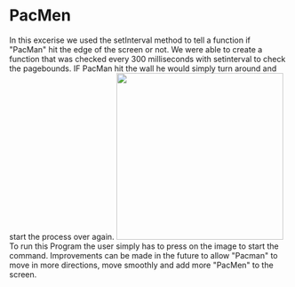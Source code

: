 # PacMen
In this excerise we used the setInterval method to tell a function if "PacMan" hit the edge of the screen or not. We were able to create a function that was checked every 300 milliseconds with setinterval to check the pagebounds. IF PacMan hit the wall he would simply turn around and start the process over again. 
<img src= "PacMan1.png" width='300'/>
To run this Program the user simply has to press on the image to start the command.
Improvements can be made in the future to allow "Pacman" to move in more directions, move smoothly and add more "PacMen" to the screen.

